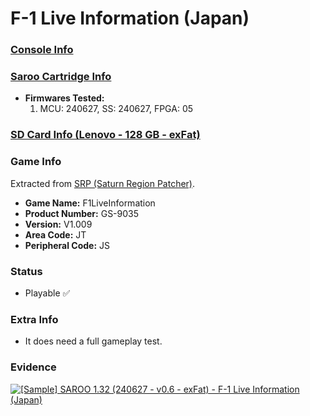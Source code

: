 # F-1 Live Information (Japan)

### [Console Info](../../../../../Info/Consoles/VA13/README.md)

### [Saroo Cartridge Info](../../../../../Info/Cartridges/RetroGameParadiseStore/1.32F/README.md)

- <b>Firmwares Tested:</b>
  1. MCU: 240627, SS: 240627, FPGA: 05

### [SD Card Info (Lenovo - 128 GB - exFat)](../../../../../Info/SdCards/Lenovo/128GB/exfat/README.md)

### Game Info

Extracted from [SRP (Saturn Region Patcher)](https://segaxtreme.net/resources/saturn-region-patcher.81/download).

- <b>Game Name:</b> F1LiveInformation
- <b>Product Number:</b> GS-9035
- <b>Version:</b> V1.009
- <b>Area Code:</b> JT
- <b>Peripheral Code:</b> JS

### Status

- Playable :white_check_mark:

### Extra Info

- It does need a full gameplay test.

### Evidence

[![[Sample] SAROO 1.32 (240627 - v0.6 - exFat) - F-1 Live Information (Japan)](https://img.youtube.com/vi/7gdiAVXk17I/0.jpg)](https://www.youtube.com/watch?v=7gdiAVXk17I)

